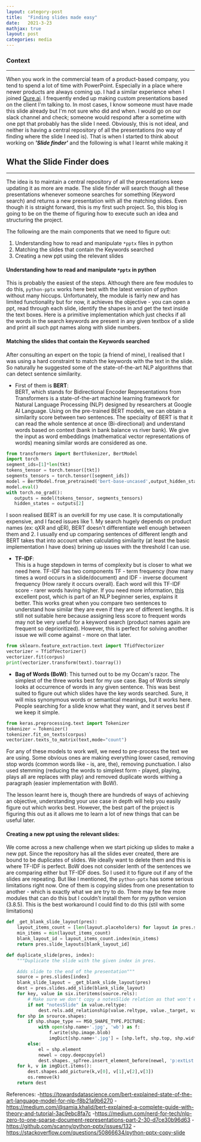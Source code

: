 ```yaml
--- 
layout: category-post 
title:  "Finding slides made easy" 
date:   2021-3-23 
mathjax: true 
layout: post 
categories: media 
--- 
```

### Context  
---  
When you work in the commercial team of a product-based company, you tend to spend a lot of time with PowerPoint. Especially in a place where newer products are always coming up. I had a similar experience when I joined [Qure.ai](https://qure.ai). I frequently ended up making custom presentations based on the client I'm talking to. In most cases, I know someone must have made this slide already but I'm not sure who did and when. I would go on our slack channel and check; someone would respond after a sometime with one ppt that probably has the slide I need. Obviously, this is not ideal, and neither is having a central repository of all the presentations (no way of finding where the slide I need is). That is when I started to think about working on ***'Slide finder'*** and the following is what I learnt while making it  
   

   
## What the Slide Finder does  
---  
The idea is to maintain a central repository of all the presentations keep updating it as more are made. The slide finder will search though all these presentations whenever someone searches for something (Keyword search) and returns a new presentation with all the matching slides. Even though it is straight forward, this is my first such project. So, this blog is going to be on the theme of figuring how to execute such an idea and structuring the project.  
   
The following are the main components that we need to figure out:  
1. Understanding how to read and manipulate ```*pptx``` files in python  
2. Matching the slides that contain the Keywords searched  
3. Creating a new ppt using the relevant slides  
   
#### Understanding how to read and manipulate ```*pptx``` in python  
   
This is probably the easiest of the steps. Although there are few modules to do this, ```python-pptx``` works here best with the latest version of python without many hiccups. Unfortunately, the module is fairly new and has limited functionality but for now, it achieves the objective - you can open a ppt, read through each slide, identify the shapes in and get the text inside the text boxes. Here is a primitive implementation which just checks if all the words in the search keywords are present in any given textbox of a slide and print all such ppt names along with slide numbers.  
  
#### Matching the slides that contain the Keywords searched  
  
After consulting an expert on the topic (a friend of mine), I realised that I was using a hard constraint to match the keywords with the text in the slide. So naturally he suggested some of the state-of-the-art NLP algorithms that can detect sentence similarity.   
   
- First of them is **BERT**:  
BERT, which stands for Bidirectional Encoder Representations from Transformers is a state-of-the-art machine learning framework for Natural Language Processing (NLP) designed by researchers at Google AI Language. Using on the pre-trained BERT models, we can obtain a similarity score between two sentences. The speciality of BERT is that it can read the whole sentence at once (Bi-directional) and understand words based on context (bank in bank balance vs river bank). We give the input as word embeddings (mathematical vector representations of words) meaning similar words are considered as one.   

```python
from transformers import BertTokenizer, BertModel
import torch
segment_ids=[1]*len(tkt)
tokens_tensor = torch.tensor([tkt])
segments_tensors = torch.tensor([segment_ids])
model = BertModel.from_pretrained('bert-base-uncased',output_hidden_states = True)
model.eval()
with torch.no_grad():
   outputs = model(tokens_tensor, segments_tensors)
   hidden_states = outputs[2]
 ```
I soon realised BERT is an overkill for my use case. It is computationally expensive, and I faced issues like 1. My search hugely depends on product names (ex: qXR and qER), BERT doesn't differentiate well enough between them and 2. I usually end up comparing sentences of different length and BERT takes that into account when calculating similarity (at least the basic implementation I have does) brining up issues with the threshold I can use.  

- **TF-IDF**:  
This is a huge stepdown in terms of complexity but is closer to what we need here. TF-IDF has two components TF - term frequency (how many times a word occurs in a slide/document) and IDF - inverse document frequency (How rarely it occurs overall). Each word will this TF-IDF score - rarer words having higher. If you need more information, [this](https://medium.com/nerd-for-tech/nlp-zero-to-one-sparse-document-representations-part-2-30-d7ce30b96d63) excellent post, which is part of an NLP beginner series, explains it better. This works great when you compare two sentences to understand how similar they are even if they are of different lengths. It is still not suitable here because assigning less score to frequent words may not be very useful for a keyword search (product names again are frequent so deprioritized). However, this is perfect for solving another issue we will come against - more on that later. 

```python
from sklearn.feature_extraction.text import TfidfVectorizer
vectorizer = TfidfVectorizer()
vectorizer.fit(corpus)  
print(vectorizer.transform(text).toarray())
```

- **Bag of Words (BoW)**: 
This turned out to be my Occam's razor. The simplest of the three works best for my use case. Bag of Words simply looks at occurrence of words in any given sentence. This was best suited to figure out which slides have the key words searched. Sure, it will miss synonymous words or semantical meanings, but it works here. People searching for a slide know what they want, and it serves best if we keep it simple.  

```python
from keras.preprocessing.text import Tokenizer
tokenizer = Tokenizer()
tokenizer.fit_on_texts(corpus)  
vectorizer.texts_to_matrix(text,mode="count")
```
For any of these models to work well, we need to pre-process the text we are using. Some obvious ones are making everything lower cased, removing stop words (common words like - is, are, the), removing punctuation. I also used stemming (reducing the words to simplest form - played, playing, plays all are replaces with play) and removed duplicate words withing a paragraph (easier implementation with BoW). 

The lesson learnt here is, though there are hundreds of ways of achieving an objective, understanding your use case in depth will help you easily figure out which works best. However, the best part of the project is figuring this out as it allows me to learn a lot of new things that can be useful later. 
  
#### Creating a new ppt using the relevant slides:

We come across a new challenge when we start picking up slides to make a new ppt. Since the repository has all the slides ever created, there are bound to be duplicates of slides. We ideally want to delete them and this is where TF-IDF is perfect. BoW does not consider lenth of the sentences we are comparing either but TF-IDF does. So I used it to figure out if any of the slides are repeating. But like I mentioned, the ```python-pptx``` has some serious limitations right now. One of them is copying slides from one presentation to another - which is exactly what we are try to do. There may be few more modules that can do this but I couldn't install them for my python version (3.8.5). This is the best workaround I could find to do this (stil with some limitations)

```python
def _get_blank_slide_layout(pres):
    layout_items_count = [len(layout.placeholders) for layout in pres.slide_layouts]
    min_items = min(layout_items_count)
    blank_layout_id = layout_items_count.index(min_items)
    return pres.slide_layouts[blank_layout_id]

def duplicate_slide(pres, index):
    """Duplicate the slide with the given index in pres.

    Adds slide to the end of the presentation"""
    source = pres.slides[index]
    blank_slide_layout = _get_blank_slide_layout(pres)
    dest = pres.slides.add_slide(blank_slide_layout)
    for key, value in six.iteritems(source.rels):
        # Make sure we don't copy a notesSlide relation as that won't exist
        if not "notesSlide" in value.reltype:
            dest.rels.add_relationship(value.reltype, value._target, value.rId)
    for shp in srource.shapes:
        if shp.shape_type == MSO_SHAPE_TYPE.PICTURE:
            with open(shp.name+'.jpg', 'wb') as f:
                f.write(shp.image.blob)
                imgDict[shp.name+'.jpg'] = [shp.left, shp.top, shp.width, shp.height]
        else:
        	el = shp.element
	        newel = copy.deepcopy(el)
	        dest.shapes._spTree.insert_element_before(newel, 'p:extLst')
	for k, v in imgDict.items():
        dest.shapes.add_picture(k,v[0], v[1],v[2],v[3])
        os.remove(k)
    return dest
```
  
References: 
-https://towardsdatascience.com/bert-explained-state-of-the-art-language-model-for-nlp-f8b21a9b6270 
-https://medium.com/@samia.khalid/bert-explained-a-complete-guide-with-theory-and-tutorial-3ac9ebc8fa7c
-https://medium.com/nerd-for-tech/nlp-zero-to-one-sparse-document-representations-part-2-30-d7ce30b96d63
-https://github.com/scanny/python-pptx/issues/132
-https://stackoverflow.com/questions/50866634/python-pptx-copy-slide

 